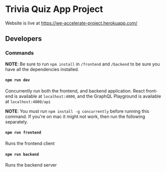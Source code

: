 # Trivia Quiz App Project

Website is live at <https://we-accelerate-project.herokuapp.com/>

## Developers

### Commands

**NOTE**: Be sure to run `npm install` in `/frontend` and `/backend` to be sure you have all the dependencies installed. 

#### `npm run dev`

Concurrently run both the frontend, and backend application. React front-end is available at `localhost:4000`, and the GraphQL Playground is available at `localhost:4000/api`

**NOTE**: You must run `npm install -g concurrently` before running this command. If you're on mac it might not work, then run the following separately.

#### `npm run frontend`

Runs the frontend client

#### `npm run backend`

Runs the backend server
